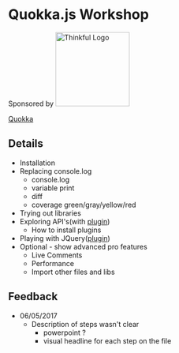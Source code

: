 # Quokka.js Workshop

Sponsored by
<img src="https://tf-assets-prod.s3.amazonaws.com/tflogosquare.png" alt="Thinkful Logo" width="150"/>

[Quokka](https://quokkajs.com/)

## Details

* Installation
* Replacing console.log
  * console.log
  * variable print
  * diff
  * coverage green/gray/yellow/red
* Trying out libraries
* Exploring API's(with [plugin](https://github.com/cmstead/quokka-signet-explorer))
  * How to install plugins
* Playing with JQuery([plugin](https://github.com/wallabyjs/jsdom-quokka-plugin))
* Optional - show advanced pro features
  * Live Comments
  * Performance
  * Import other files and libs

## Feedback

* 06/05/2017
  * Description of steps wasn't clear
    * powerpoint ?
    * visual headline for each step on the file
